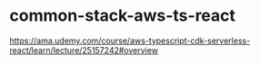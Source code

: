 # common-stack-aws-ts-react
https://ama.udemy.com/course/aws-typescript-cdk-serverless-react/learn/lecture/25157242#overview
